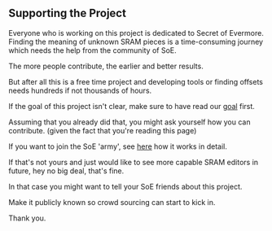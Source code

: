﻿## Supporting the Project

Everyone who is working on this project is dedicated to Secret of Evermore.
Finding the meaning of unknown SRAM pieces is a time-consuming journey which needs the help from the community of SoE.

The more people contribute, the earlier and better results.

But after all this is a free time project and developing tools or finding offsets needs hundreds if not thousands of hours.

If the goal of this project isn't clear, make sure to have read our [goal](_?p=goal) first.

Assuming that you already did that, you might ask yourself how you can contribute. (given the fact that you're reading this page)

If you want to join the SoE 'army', see [here](_?p=HowCanIHelp) how it works in detail.

If that's not yours and just would like to see more capable SRAM editors in future, hey no big deal, that's fine.

In that case you might want to tell your SoE friends about this project. 

Make it publicly known so crowd sourcing can start to kick in.

Thank you.